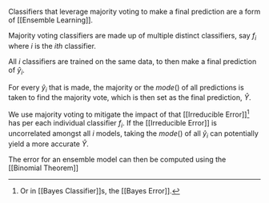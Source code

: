 Classifiers that leverage majority voting to make a final prediction are a form of [[Ensemble Learning]]. 

Majority voting classifiers are made up of multiple distinct classifiers, say $f_i$ where $i$ is the $ith$ classifier.

All $i$ classifiers are trained on the same data, to then make a final prediction of $\hat{y}_i$.

For every $\hat{y}_i$ that is made, the majority or the $mode()$ of all predictions is taken to find the majority vote, which is then set as the final prediction, $\hat{Y}$.

We use majority voting to mitigate the impact of that [[Irreducible Error]][^1] has per each individual classifier $f_i$. If the [[Irreducible Error]] is uncorrelated amongst all $i$ models, taking the $mode()$ of all $\hat{y}_i$ can potentially yield a more accurate $\hat{Y}$.

The error for an ensemble model can then be computed using the [[Binomial Theorem]]

[^1]: Or in [[Bayes Classifier]]s, the [[Bayes Error]].